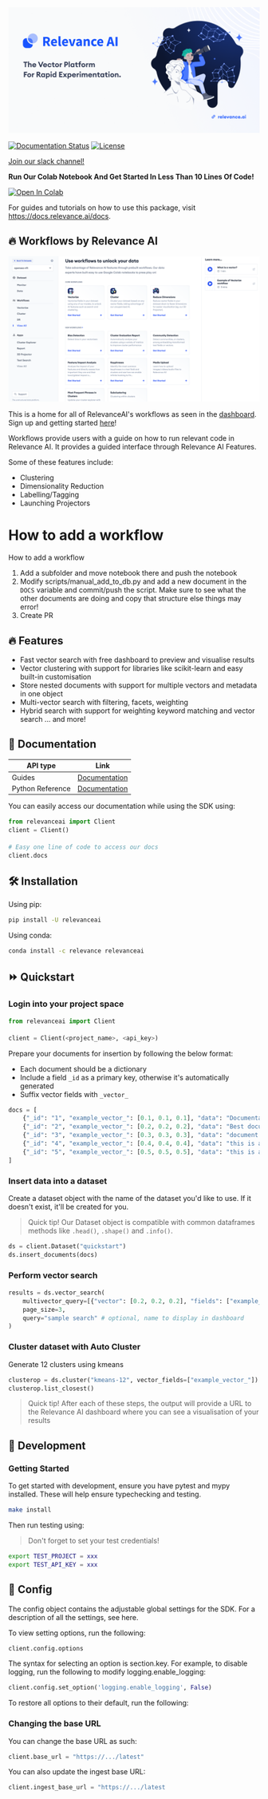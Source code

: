 ![Github Banner](assets/github_banner.png)

[![Documentation Status](https://readthedocs.org/projects/relevanceai/badge/?version=latest)](https://relevanceai.readthedocs.io/en/latest/?badge=latest)
[![License](https://img.shields.io/pypi/l/relevanceai)](https://img.shields.io/pypi/l/relevanceai)

[Join our slack channel!](https://join.slack.com/t/relevance-ai/shared_invite/zt-11fo8oush-dHPd57wamhoQ7J5arNv1mg)

**Run Our Colab Notebook And Get Started In Less Than 10 Lines Of Code!**

[![Open In Colab](https://colab.research.google.com/assets/colab-badge.svg)](https://hubs.ly/Q014Qbs10)

For guides and tutorials on how to use this package, visit https://docs.relevance.ai/docs.

## 🔥 Workflows by Relevance AI

![Workflows](assets/workflows.png)

This is a home for all of RelevanceAI's workflows as seen in the [dashboard](https://hubs.ly/Q017CkXK0). Sign up and getting started [here](https://hubs.ly/Q017CkXK0)!


Workflows provide users with a guide on how to run relevant code in Relevance AI.
It provides a guided interface through Relevance AI Features.

Some of these features include:

- Clustering
- Dimensionality Reduction
- Labelling/Tagging
- Launching Projectors

# How to add a workflow 

How to add a workflow

1) Add a subfolder and move notebook there and push the notebook
2) Modify scripts/manual_add_to_db.py and add a new document in the `DOCS` variable and commit/push the script. Make sure to see what the other documents are doing and copy that structure else things may error!
3) Create PR

## 🔥 Features

- Fast vector search with free dashboard to preview and visualise results
- Vector clustering with support for libraries like scikit-learn and easy built-in customisation
- Store nested documents with support for multiple vectors and metadata in one object
- Multi-vector search with filtering, facets, weighting
- Hybrid search with support for weighting keyword matching and vector search
... and more!


## 🧠 Documentation

| API type      | Link |
| ------------- | ----------- |
| Guides | [Documentation](https://docs.relevance.ai/) |
| Python Reference | [Documentation](https://relevanceai.readthedocs.io/en/latest/)        |

You can easily access our documentation while using the SDK using:

```python
from relevanceai import Client
client = Client()

# Easy one line of code to access our docs
client.docs

```


## 🛠️ Installation

Using pip:

```bash
pip install -U relevanceai
```
Using conda:

```bash
conda install -c relevance relevanceai
```

## ⏩ Quickstart

### Login into your project space

```python
from relevanceai import Client

client = Client(<project_name>, <api_key>)
```

Prepare your documents for insertion by following the below format:
- Each document should be a dictionary
- Include a field `_id` as a primary key, otherwise it's automatically generated
- Suffix vector fields with `_vector_`

```python
docs = [
    {"_id": "1", "example_vector_": [0.1, 0.1, 0.1], "data": "Documentation"},
    {"_id": "2", "example_vector_": [0.2, 0.2, 0.2], "data": "Best document!"},
    {"_id": "3", "example_vector_": [0.3, 0.3, 0.3], "data": "document example"},
    {"_id": "4", "example_vector_": [0.4, 0.4, 0.4], "data": "this is another doc"},
    {"_id": "5", "example_vector_": [0.5, 0.5, 0.5], "data": "this is a doc"},
]
```

### Insert data into a dataset

Create a dataset object with the name of the dataset you'd like to use. If it doesn't exist, it'll be created for you.
> Quick tip! Our Dataset object is compatible with common dataframes methods like `.head()`, `.shape()` and `.info()`.

```python
ds = client.Dataset("quickstart")
ds.insert_documents(docs)
```

### Perform vector search

```python
results = ds.vector_search(
    multivector_query=[{"vector": [0.2, 0.2, 0.2], "fields": ["example_vector_"]}],
    page_size=3,
    query="sample search" # optional, name to display in dashboard
)
```

### Cluster dataset with Auto Cluster

Generate 12 clusters using kmeans
```python
clusterop = ds.cluster("kmeans-12", vector_fields=["example_vector_"])
clusterop.list_closest()
```
> Quick tip! After each of these steps, the output will provide a URL to the Relevance AI dashboard where you can see a visualisation of your results

## 🚧 Development

### Getting Started
To get started with development, ensure you have pytest and mypy installed. These will help ensure typechecking and testing.

```bash
make install
```

Then run testing using:

> Don't forget to set your test credentials!

```bash
export TEST_PROJECT = xxx
export TEST_API_KEY = xxx

```



## 🧰 Config

The config object contains the adjustable global settings for the SDK. For a description of all the settings, see here.

To view setting options, run the following:

```python
client.config.options
```

The syntax for selecting an option is section.key. For example, to disable logging, run the following to modify logging.enable_logging:

```python
client.config.set_option('logging.enable_logging', False)
```

To restore all options to their default, run the following:

### Changing the base URL

You can change the base URL as such:

```python
client.base_url = "https://.../latest"
```

You can also update the ingest base URL:

```python
client.ingest_base_url = "https://.../latest
```
